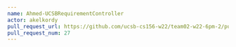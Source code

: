 ```yaml
---
name: Ahmed-UCSBRequirementController
actor: akelkordy
pull_request_url: https://github.com/ucsb-cs156-w22/team02-w22-6pm-2/pull/27
pull_request_num: 27
---
```

